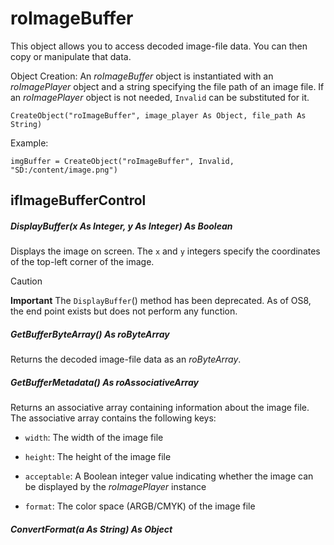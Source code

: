 # roImageBuffer

This object allows you to access decoded image-file data. You can then copy or manipulate that data.

Object Creation: An *roImageBuffer* object is instantiated with an *roImagePlayer* object and a string specifying the file path of an image file. If an *roImagePlayer* object is not needed, `Invalid` can be substituted for it.

```
CreateObject("roImageBuffer", image_player As Object, file_path As String)
```

Example:

```
imgBuffer = CreateObject("roImageBuffer", Invalid, "SD:/content/image.png")
```

## ifImageBufferControl

##### DisplayBuffer(x As Integer, y As Integer) As Boolean

Displays the image on screen. The `x` and `y` integers specify the coordinates of the top-left corner of the image.

> [!CAUTION]
> **Important**
> The `DisplayBuffer`() method has been deprecated. As of OS8, the end point exists but does not perform any function.

##### GetBufferByteArray() As roByteArray

Returns the decoded image-file data as an *roByteArray*.

##### GetBufferMetadata() As roAssociativeArray

Returns an associative array containing information about the image file. The associative array contains the following keys:

*   `width`: The width of the image file
    
*   `height`: The height of the image file
    
*   `acceptable`: A Boolean integer value indicating whether the image can be displayed by the *roImagePlayer* instance
    
*   `format`: The color space (ARGB/CMYK) of the image file
    

##### ConvertFormat(a As String) As Object

#####